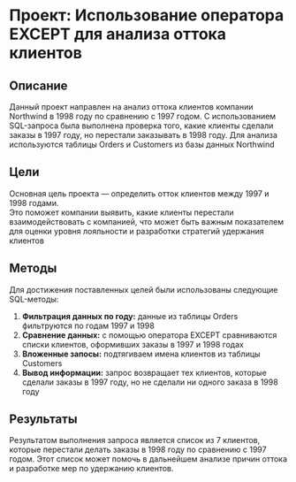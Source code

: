 # Проект: Использование оператора EXCEPT для анализа оттока клиентов 

## Описание
Данный проект направлен на анализ оттока клиентов компании Northwind в 1998 году по сравнению с 1997 годом. 
С использованием SQL-запроса была выполнена проверка того, какие клиенты сделали заказы в 1997 году, но перестали заказывать в 1998 году. 
Для анализа используются таблицы Orders и Customers из базы данных Northwind

## Цели
Основная цель проекта — определить отток клиентов между 1997 и 1998 годами.   
Это поможет компании выявить, какие клиенты перестали взаимодействовать с компанией, что может быть важным показателем для оценки уровня лояльности и разработки стратегий удержания клиентов

## Методы
Для достижения поставленных целей были использованы следующие SQL-методы:  
1. **Фильтрация данных по году:** данные из таблицы Orders фильтруются по годам 1997 и 1998  
2. **Сравнение данных:** с помощью оператора EXCEPT сравниваются списки клиентов, оформивших заказы в 1997 и 1998 годах
3. **Вложенные запосы:** подтягиваем имена клиентов из таблицы Customers
4. **Вывод информации:** запрос возвращает тех клиентов, которые сделали заказы в 1997 году, но не сделали ни одного заказа в 1998 году


## Результаты
Результатом выполнения запроса является список из 7 клиентов, которые перестали делать заказы в 1998 году по сравнению с 1997 годом. 
Этот список может помочь в дальнейшем анализе причин оттока и разработке мер по удержанию клиентов.
